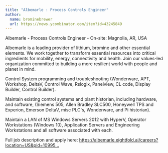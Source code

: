 ```yaml
---
title: "Albemarle : Process Controls Engineer"
author:
  name: brominebrewer
  url: https://news.ycombinator.com/item?id=43245849
---
```

Albemarle - Process Controls Engineer - On-site: Magnolia, AR, USA

Albemarle is a leading provider of lithium, bromine and other essential elements. We work together to transform essential resources into critical ingredients for mobility, energy, connectivity and health. Join our values-led organization committed to building a more resilient world with people and planet in mind.

Control System programming and troubleshooting (Wonderware, APT, Workshop, DeltaV, Control Wave, Rslogix, Panelview, CL code, Display Builder, Control Builder).

Maintain existing control systems and plant historian, including hardware, and software, (Siemens 505, Allen Bradley SLC500, Honeywell TPS and Experion, Emerson DeltaV, misc PLC&#x27;s, Wonderware, and Pi historian).

Maintain a LAN of MS Windows Servers 2012 with HyperV, Operator Workstations (Windows 10), Application Servers and Engineering Workstations and all software associated with each.

Full job description and apply here: <a href="https:&#x2F;&#x2F;albemarle.eightfold.ai&#x2F;careers?location=US&amp;pid=1099537682184" rel="nofollow">https:&#x2F;&#x2F;albemarle.eightfold.ai&#x2F;careers?location=US&amp;pid=10995...</a>
<JobApplication />
